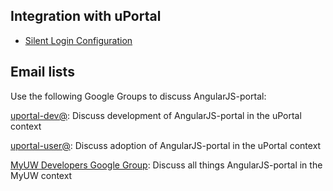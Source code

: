 ## Integration with uPortal
+ [Silent Login Configuration](#/md/silent-login)

## Email lists

Use the following Google Groups to discuss AngularJS-portal:

[uportal-dev@][]: Discuss development of AngularJS-portal in the uPortal context 

[uportal-user@][]: Discuss adoption of AngularJS-portal in the uPortal context

[MyUW Developers Google Group][]: Discuss all things AngularJS-portal in the MyUW context

[MyUW Developers Google Group]: https://groups.google.com/forum/#!forum/myuw-developers
[uportal-dev@]: https://groups.google.com/a/apereo.org/forum/#!forum/uportal-dev
[uportal-user@]: https://groups.google.com/a/apereo.org/forum/#!forum/uportal-user
